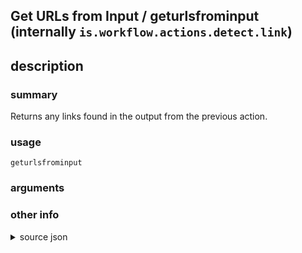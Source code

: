 
## Get URLs from Input / geturlsfrominput (internally `is.workflow.actions.detect.link`)



## description
### summary
Returns any links found in the output from the previous action.


### usage
`geturlsfrominput `

### arguments


### other info

<details><summary>source json</summary>
```json
{
	"ActionClass": "WFCoercionAction",
	"ActionKeywords": [
		"link",
		"web",
		"site",
		"detect",
		"scan"
	],
	"Category": "Web",
	"CoercionItemClass": "WFURLContentItem",
	"Description": {
		"DescriptionSummary": "Returns any links found in the output from the previous action."
	},
	"IconName": "URL.png",
	"Input": {
		"Multiple": true,
		"Required": true,
		"Types": [
			"NSURL"
		]
	},
	"Name": "Get URLs from Input",
	"Output": {
		"Multiple": true,
		"OutputName": "URLs",
		"Types": [
			"WFURLContentItem"
		]
	},
	"ShortName": "Get URLs",
	"Subcategory": "URLs"
}
```
</details>
